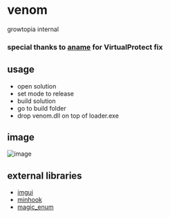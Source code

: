# venom
growtopia internal

### special thanks to [aname](https://www.youtube.com/@aname0) for VirtualProtect fix

## usage
* open solution
* set mode to release
* build solution
* go to build folder
* drop venom.dll on top of loader.exe

## image
![image](https://user-images.githubusercontent.com/73388513/224387308-44d0e2e8-0bfb-4fac-a75c-500631385fa5.png)

## external libraries
* [imgui](https://github.com/ocornut/imgui)
* [minhook](https://github.com/TsudaKageyu/minhook)
* [magic_enum](https://github.com/Neargye/magic_enum)
